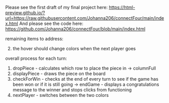 Please see the first draft of my final project here:
https://html-preview.github.io/?url=https://raw.githubusercontent.com/Johanna206/connectFour/main/index.html
And please see the code here: 
https://github.com/Johanna206/connectFour/blob/main/index.html 

remaining items to address: 
<!-- 1) handle the case where the column is full (error: could not drop piece) -->
2) the hover should change colors when the next player goes
<!-- 3) handle the case in the event of a draw and the board is full  -->
<!-- 4) add a plink sound for dropping the pieces -->
<!-- 5) add a cheers sound for a winning move -->

overall process for each turn: 
1) dropPiece - calculates which row to place the piece in 
    -> columnFull
2) displayPiece - draws the piece on the board
3) checkForWin - checks at the end of every turn to see if the game has been won or if it is still going
    -> endGame - displays a congratulations message to the winner and stops clicks from functioning
4) nextPlayer - switches between the two colors

